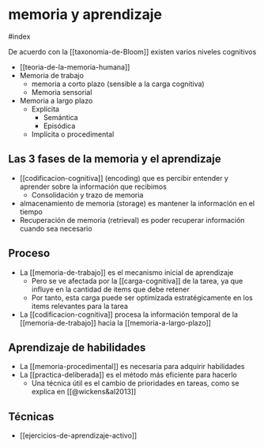 # memoria y aprendizaje
#index 

De acuerdo con la [[taxonomia-de-Bloom]] existen varios niveles cognitivos

- [[teoria-de-la-memoria-humana]]
- Memoria de trabajo 
    - memoria a corto plazo (sensible a la carga cognitiva)
    - Memoria sensorial
- Memoria a largo plazo
    - Explícita 
        - Semántica
        - Episódica
    - Implícita o procedimental

## Las 3 fases de la memoria y el aprendizaje

- [[codificacion-cognitiva]] (encoding) que es percibir entender y aprender sobre la información que recibimos
    - Consolidación y trazo de memoria
- almacenamiento de memoria (storage) es mantener la información en el tiempo
- Recuperación de memoria (retrieval) es poder recuperar información cuando sea necesario 

## Proceso

- La [[memoria-de-trabajo]] es el mecanismo inicial de aprendizaje
    - Pero se ve afectada por la [[carga-cognitiva]] de la tarea, ya que influye en la cantidad de items que debe retener
    - Por tanto, esta carga puede ser optimizada estratégicamente en los items relevantes para la tarea
- La [[codificacion-cognitiva]] procesa la información temporal de la [[memoria-de-trabajo]] hacia la [[memoria-a-largo-plazo]] 

## Aprendizaje de habilidades

- La [[memoria-procedimental]] es necesaria para adquirir habilidades
- La [[practica-deliberada]] es el método más eficiente para hacerlo
    - Una técnica útil es el cambio de prioridades en tareas, como se explica en [[@wickens&al2013]]

## Técnicas

- [[ejercicios-de-aprendizaje-activo]]